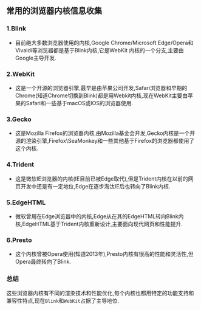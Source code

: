 ## 常用的浏览器内核信息收集
### 1.Blink
- 目前绝大多数浏览器使用的内核,Google Chrome/Microsoft Edge/Opera和Vivaldi等浏览器都是基于Blink内核,它是WebKit	内核的一个分支,主要由Google主导开发.
### 2.WebKit
- 这是一个开源的浏览器引擎,最早是由苹果公司开发,Safari浏览器和早期的Chrome(知道Chrome切换到Blink)都是用Webkit内核,现在WebKit主要由苹果的Safari和一些基于macOS或IOS的浏览器使用.
### 3.Gecko
- 这是Mozilla Firefox的浏览器内核,由Mozilla基金会开发,Gecko内核是一个开源的渲染引擎,Firefox\SeaMonkey和一些其他基于Firefox的浏览器都使用了这个内核.
### 4.Trident
- 这是微软IE浏览器的内核(IE目前已被Edge取代),但是Trident内核在以前的网页开发中还是有一定地位,Edge在逐步淘汰IE后也转向了Blink内核.
### 5.EdgeHTML
- 微软曾用在Edge浏览器中的内核,Edge从在其的EdgeHTML转向Blink内核,EdgeHTML基于Trident内核重新设计,主要面向现代网页和性能提升.
### 6.Presto
- 这个内核曾被Opera使用(知道2013年),Presto内核有很高的性能和灵活性,但Opera最终转向了Blink.
### 总结
这些浏览器内核有不同的渲染技术和性能优化,每个内核也都用特定的功能支持和兼容性特点,现在`Blink`和`WebKit`占据了主导地位.

